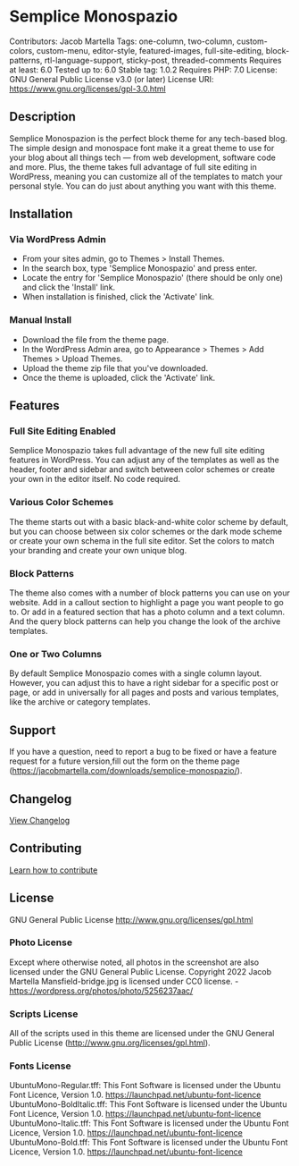 # Semplice Monospazio
Contributors: Jacob Martella
Tags: one-column, two-column, custom-colors, custom-menu, editor-style, featured-images, full-site-editing, block-patterns, rtl-language-support, sticky-post, threaded-comments
Requires at least: 6.0
Tested up to: 6.0
Stable tag: 1.0.2
Requires PHP: 7.0
License: GNU General Public License v3.0 (or later)
License URI: https://www.gnu.org/licenses/gpl-3.0.html

## Description
Semplice Monospazion is the perfect block theme for any tech-based blog. The simple design and monospace font make it a great theme to use for your blog about all things tech — from web development, software code and more. Plus, the theme takes full advantage of full site editing in WordPress, meaning you can customize all of the templates to match your personal style. You can do just about anything you want with this theme.

## Installation
### Via WordPress Admin
- From your sites admin, go to Themes > Install Themes.
- In the search box, type 'Semplice Monospazio' and press enter.
- Locate the entry for 'Semplice Monospazio' (there should be only one) and click the 'Install' link.
- When installation is finished, click the 'Activate' link.

### Manual Install
- Download the file from the theme page.
- In the WordPress Admin area, go to Appearance > Themes > Add Themes > Upload Themes.
- Upload the theme zip file that you've downloaded.
- Once the theme is uploaded, click the 'Activate' link.

## Features
### Full Site Editing Enabled
Semplice Monospazio takes full advantage of the new full site editing features in WordPress. You can adjust any of the templates as well as the header, footer and sidebar and switch between color schemes or create your own in the editor itself. No code required.

### Various Color Schemes
The theme starts out with a basic black-and-white color scheme by default, but you can choose between six color schemes or the dark mode scheme or create your own schema in the full site editor. Set the colors to match your branding and create your own unique blog.

### Block Patterns
The theme also comes with a number of block patterns you can use on your website. Add in a callout section to highlight a page you want people to go to. Or add in a featured section that has a photo column and a text column. And the query block patterns can help you change the look of the archive templates.

### One or Two Columns
By default Semplice Monospazio comes with a single column layout. However, you can adjust this to have a right sidebar for a specific post or page, or add in universally for all pages and posts and various templates, like the archive or category templates.

## Support
If you have a question, need to report a bug to be fixed or have a feature request for a future version,fill out the form on the theme page (https://jacobmartella.com/downloads/semplice-monospazio/).

## Changelog
[View Changelog](CHANGELOG.md)

## Contributing
[Learn how to contribute](CONTRIBUTING.md)

## License
GNU General Public License
http://www.gnu.org/licenses/gpl.html

### Photo License
Except where otherwise noted, all photos in the screenshot are also licensed under the GNU General Public License. Copyright 2022 Jacob Martella
Mansfield-bridge.jpg is licensed under CC0 license. - https://wordpress.org/photos/photo/5256237aac/

### Scripts License
All of the scripts used in this theme are licensed under the GNU General Public License (http://www.gnu.org/licenses/gpl.html).

### Fonts License
UbuntuMono-Regular.tff: This Font Software is licensed under the Ubuntu Font Licence, Version 1.0.  https://launchpad.net/ubuntu-font-licence
UbuntuMono-BoldItalic.tff: This Font Software is licensed under the Ubuntu Font Licence, Version 1.0.  https://launchpad.net/ubuntu-font-licence
UbuntuMono-Italic.tff: This Font Software is licensed under the Ubuntu Font Licence, Version 1.0.  https://launchpad.net/ubuntu-font-licence
UbuntuMono-Bold.tff: This Font Software is licensed under the Ubuntu Font Licence, Version 1.0.  https://launchpad.net/ubuntu-font-licence
